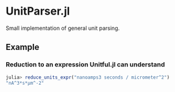 # UnitParser.jl

Small implementation of general unit parsing.

## Example

### Reduction to an expression Unitful.jl can understand

```julia
julia> reduce_units_expr("nanoamps3 seconds / micrometer^2")
"nA^3*s*μm^-2"
```
